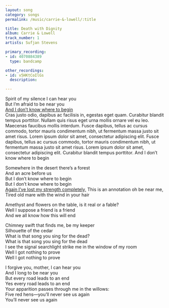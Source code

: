 ```yaml
---
layout: song
category: songs
permalink: /music/carrie-&-lowell/:title

title: Death with Dignity
album: Carrie & Lowell
track_number: 1
artists: Sufjan Stevens

primary_recording:
- id: 4070884389
  type: bandcamp

other_recordings:
- id: v5HKtCoIlGs
  description:

---
```


Spirit of my silence I can hear you <br>
But I’m afraid to be near you <br>
<a href="#" class="annotation-link">And I don’t know where to begin</a> <br>
<span class="annotation">
	<span>Cras justo odio, dapibus ac facilisis in, egestas eget quam. Curabitur blandit tempus porttitor. Nullam quis risus eget urna mollis ornare vel eu leo. Maecenas faucibus mollis interdum.</span>
	<span>Fusce dapibus, tellus ac cursus commodo, tortor mauris condimentum nibh, ut fermentum massa justo sit amet risus. Lorem ipsum dolor sit amet, consectetur adipiscing elit. Fusce dapibus, tellus ac cursus commodo, tortor mauris condimentum nibh, ut fermentum massa justo sit amet risus. Lorem ipsum dolor sit amet, consectetur adipiscing elit. Curabitur blandit tempus porttitor.</span>
</span>
And I don’t know where to begin <br>

Somewhere in the desert there’s a forest <br>
And an acre before us <br>
But I don’t know where to begin <br>
But I don’t know where to begin <br>
<a href="#" class="annotation-link">Again I’ve lost my strength completely,</a> 
<span class="annotation">
	<span>This is an annotation</span>
</span>
oh be near me, <br>
Tired old mare with the wind in your hair <br>

Amethyst and flowers on the table, is it real or a fable? <br>
Well I suppose a friend is a friend <br>
And we all know how this will end <br>

Chimney swift that finds me, be my keeper <br>
Silhouette of the cedar <br>
What is that song you sing for the dead? <br>
What is that song you sing for the dead <br>
I see the signal searchlight strike me in the window of my room <br>
Well I got nothing to prove <br>
Well I got nothing to prove <br>

I forgive you, mother, I can hear you <br>
And I long to be near you <br>
But every road leads to an end <br>
Yes every road leads to an end <br>
Your apparition passes through me in the willows: <br>
Five red hens—you’ll never see us again <br>
You’ll never see us again <br>